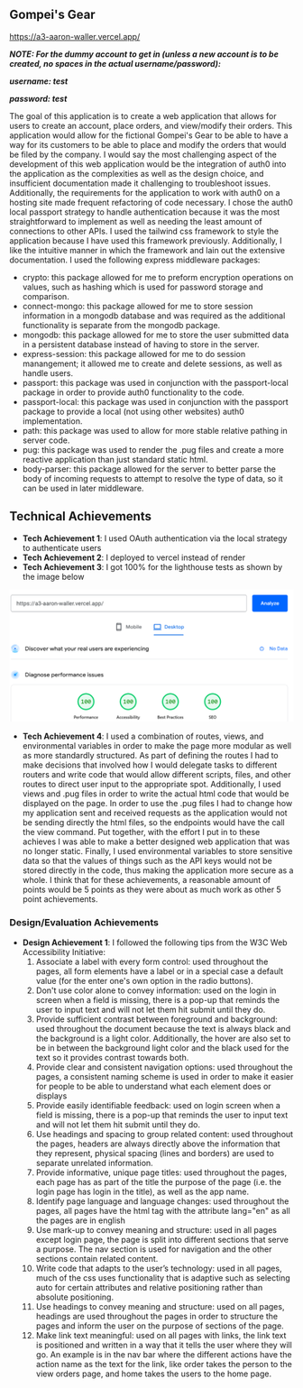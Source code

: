 ## Gompei's Gear

https://a3-aaron-waller.vercel.app/

***NOTE: For the dummy account to get in (unless a new account is to be created, no spaces in the actual username/password):***

***username: test***

***password: test***

The goal of this application is to create a web application that allows for users to create an account, place orders, and view/modify their orders. This application would allow for the fictional Gompei's Gear to be able to have a way for its customers to be able to place and modify the orders that would be filed by the company. I would say the most challenging aspect
of the development of this web application would be the integration of auth0 into the application as the complexities as well as the design choice, and insufficient documentation made it challenging to troubleshoot issues. Additionally, the requirements for the application to work with auth0 on a hosting site made frequent refactoring of code necessary. I chose the auth0 local passport strategy to handle authentication because it was the most straightforward to implement as well as needing the least amount of connections to other APIs. I used the tailwind css framework to style the application because I have used this framework previously. Additionally, I like the intuitive manner in which the framework and lain out the extensive documentation. I used the following express middleware packages:

- crypto: this package allowed for me to preform encryption operations on values, such as hashing which is used for password storage and comparison.
- connect-mongo: this package allowed for me to store session information in a mongodb database and was required as the additional functionality is separate from the mongodb package.
- mongodb: this package allowed for me to store the user submitted data in a persistent database instead of having to store in the server.
- express-session: this package allowed for me to do session manangement; it allowed me to create and delete sessions, as well as handle users.
- passport: this package was used in conjunction with the passport-local package in order to provide auth0 functionality to the code.
- passport-local: this package was used in conjunction with the passport package to provide a local (not using other websites) auth0 implementation.
- path: this package was used to allow for more stable relative pathing in server code.
- pug: this package was used to render the .pug files and create a more reactive application than just standard static html.
- body-parser: this package allowed for the server to better parse the body of incoming requests to attempt to resolve the type of data, so it can be used in later middleware.

## Technical Achievements
- **Tech Achievement 1**: I used OAuth authentication via the local strategy to authenticate users
- **Tech Achievement 2**: I deployed to vercel instead of render
- **Tech Achievement 3**: I got 100% for the lighthouse tests as shown by the image below

![Image of the run](./forGrader/Screenshot%202025-09-16%20174455.png)

- **Tech Achievement 4**: I used a combination of routes, views, and environmental variables in order to make the page more modular as well as more standardly structured. As part of defining the routes I had to make decisions that involved how I would delegate tasks to different routers and write code that would allow different scripts, files, and other routes to direct user input to the appropriate spot. Additionally, I used views and .pug files in order to write the actual html code that would be displayed on the page. In order to use the .pug files I had to change how my application sent and received requests as the application would not be sending directly the html files, so the endpoints would have the call the view command. Put together, with the effort I put in to these achieves I was able to make a better designed web application that was no longer static. Finally, I used environmental variables to store sensitive data so that the values of things such as the API keys would not be stored directly in the code, thus making the application more secure as a whole. I think that for these achievements, a reasonable amount of points would be 5 points as they were about as much work as other 5 point achievements.

### Design/Evaluation Achievements
- **Design Achievement 1**: I followed the following tips from the W3C Web Accessibility Initiative:
  1. Associate a label with every form control: used throughout the pages, all form elements have a label or in a special case a default value (for the enter one's own option in the radio buttons).
  2. Don't use color alone to convey information: used on the login in screen when a field is missing, there is a pop-up that reminds the user to input text and will not let them hit submit until they do.
  3. Provide sufficient contrast between foreground and background: used throughout the document because the text is always black and the background is a light color. Additionally, the hover are also set to be in between the background light color and the black used for the text so it provides contrast towards both.
  4. Provide clear and consistent navigation options: used throughout the pages, a consistent naming scheme is used in order to make it easier for people to be able to understand what each element does or displays
  5. Provide easily identifiable feedback: used on login screen when a field is missing, there is a pop-up that reminds the user to input text and will not let them hit submit until they do.
  6. Use headings and spacing to group related content: used throughout the pages, headers are always directly above the information that they represent, physical spacing (lines and borders) are used to separate unrelated information.
  7. Provide informative, unique page titles: used throughout the pages, each page has as part of the title the purpose of the page (i.e. the login page has login in the title), as well as the app name.
  8. Identify page language and language changes: used throughout the pages, all pages have the html tag with the attribute lang="en" as all the pages are in english
  9. Use mark-up to convey meaning and structure: used in all pages except login page, the page is split into different sections that serve a purpose. The nav section is used for navigation and the other sections contain related content.
  10. Write code that adapts to the user’s technology: used in all pages, much of the css uses functionality that is adaptive such as selecting auto for certain attributes and relative positioning rather than absolute positioning.
  11. Use headings to convey meaning and structure: used on all pages, headings are used throughout the pages in order to structure the pages and inform the user on the purpose of sections of the page.
  12. Make link text meaningful: used on all pages with links, the link text is positioned and written in a way that it tells the user where they will go. An example is in the nav bar where the different actions have the action name as the text for the link, like order takes the person to the view orders page, and home takes the users to the home page.




